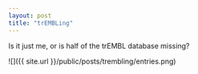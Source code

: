 ```yaml
---
layout: post
title: "trEMBLing"
---
```


Is it just me, or is half of the trEMBL database missing?

![]({{ site.url }}/public/posts/trembling/entries.png)
